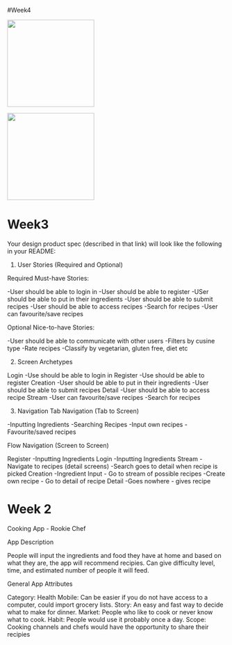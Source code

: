 #Week4

<img src="http://g.recordit.co/S95PnvzKxG.gif" width=200><br>

<img src="http://g.recordit.co/nY6UtpJIAb.gif" width=200><br>

# Week3

Your design product spec (described in that link) will look like the following in your README:

1. User Stories (Required and Optional)

Required Must-have Stories:

-User should be able to login in
-User should be able to register
-USer should be able to put in their ingredients
-User should be able to submit recipes
-User should be able to access recipes
-Search for recipes
-User can favourite/save recipes

Optional Nice-to-have Stories:

-User should be able to communicate with other users
-Filters by cusine type
-Rate recipes
-Classify by vegetarian, gluten free, diet etc

2. Screen Archetypes

Login
  -Use should be able to login in
Register
  -Use should be able to register
Creation
  -User should be able to put in their ingredients
  -User should be able to submit recipes
Detail
  -User should be able to access recipe
Stream
  -User can favourite/save recipes
  -Search for recipes
  
3. Navigation
Tab Navigation (Tab to Screen)

-Inputting Ingredients
-Searching Recipes
-Input own recipes
-Favourite/saved recipes

Flow Navigation (Screen to Screen)

Register
-Inputting Ingredients
Login
-Inputting Ingredients
Stream
-Navigate to recipes (detail screens)
-Search goes to detail when recipe is picked
Creation
-Ingredient Input - Go to stream of possible recipes
-Create own recipe - Go to detail of recipe
Detail
-Goes nowhere - gives recipe


# Week 2

Cooking App - Rookie Chef


App Description 

People will input the ingredients and food they have at home and based on what they are, the app will recommend recipies. Can give difficulty level, time, and estimated number of people it will feed.

General App Attributes

Category: Health
Mobile: Can be easier if you do not have access to a computer, could import grocery lists.
Story: An easy and fast way to decide what to make for dinner.
Market: People who like to cook or never know what to cook.
Habit: People would use it probably once a day.
Scope: Cooking channels and chefs would have the opportunity to share their recipies



